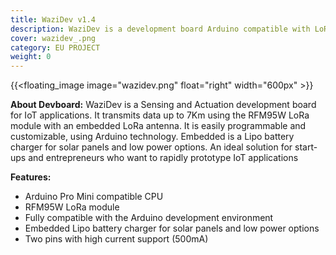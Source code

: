 ```yaml
---
title: WaziDev v1.4
description: WaziDev is a development board Arduino compatible with LoRa and embedded antenna
cover: wazidev_.png
category: EU PROJECT
weight: 0
---
```


{{<floating_image image="wazidev.png" float="right" width="600px" >}}

**About Devboard:** WaziDev is a Sensing and Actuation development board for IoT applications. It transmits data up to 7Km using the RFM95W LoRa module with an embedded LoRa antenna. 
It is easily programmable and customizable, using Arduino technology. Embedded is a Lipo battery charger for solar panels and low power options. An ideal solution for start-ups and entrepreneurs who want to rapidly prototype IoT applications

**Features:**
- Arduino Pro Mini compatible CPU
- RFM95W LoRa module
- Fully compatible with the Arduino development environment
- Embedded Lipo battery charger for solar panels and low power options
- Two pins with high current support (500mA)